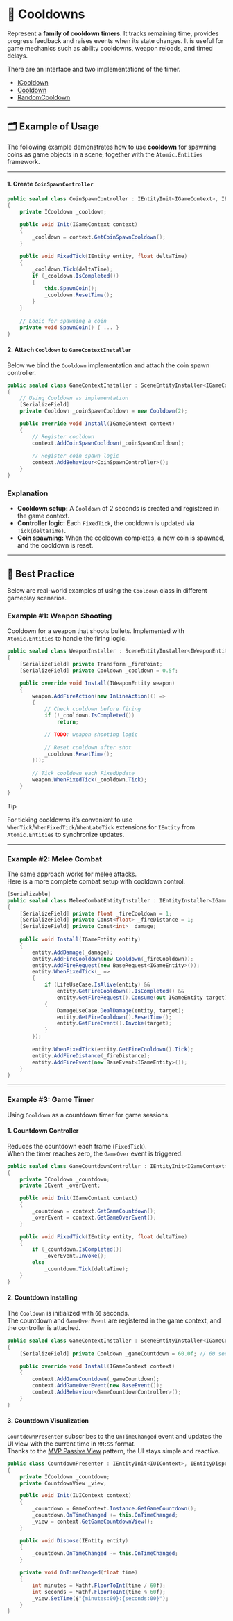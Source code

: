 # 🧩 Cooldowns

Represent a **family of cooldown timers**. It tracks remaining time, provides progress feedback and raises events
when its state changes. It is useful for game mechanics such as ability cooldowns, weapon reloads, and timed delays.

There are an interface and two implementations of the timer.

- [ICooldown](ICooldown.md)
- [Cooldown](Cooldown.md)
- [RandomCooldown](RandomCooldown.md)

---

## 🗂 Example of Usage

The following example demonstrates how to use **cooldown** for spawning coins as game objects in a scene, together with
the `Atomic.Entities` framework.

---

#### 1. Create `CoinSpawnController`

```csharp
public sealed class CoinSpawnController : IEntityInit<IGameContext>, IEntityFixedTick
{
    private ICooldown _cooldown;

    public void Init(IGameContext context)
    {
        _cooldown = context.GetCoinSpawnCooldown();
    }

    public void FixedTick(IEntity entity, float deltaTime)
    {
        _cooldown.Tick(deltaTime);
        if (_cooldown.IsCompleted())
        {
            this.SpawnCoin();
            _cooldown.ResetTime();
        }
    }
    
    // Logic for spawning a coin
    private void SpawnCoin() { ... }
}
```

#### 2. Attach `Cooldown` to `GameContextInstaller`

Below we bind the `Cooldown` implementation and attach the coin spawn controller.

```csharp
public sealed class GameContextInstaller : SceneEntityInstaller<IGameContext>
{
    // Using Cooldown as implementation
    [SerializeField] 
    private Cooldown _coinSpawnCooldown = new Cooldown(2);

    public override void Install(IGameContext context)
    {
        // Register cooldown
        context.AddCoinSpawnCooldown(_coinSpawnCooldown);
        
        // Register coin spawn logic
        context.AddBehaviour<CoinSpawnController>();
    }
}
```

### Explanation

- **Cooldown setup:** A `Cooldown` of 2 seconds is created and registered in the game context.
- **Controller logic:** Each `FixedTick`, the cooldown is updated via `Tick(deltaTime)`.
- **Coin spawning:** When the cooldown completes, a new coin is spawned, and the cooldown is reset.

---

## 📌 Best Practice

Below are real-world examples of using the `Cooldown` class in different gameplay scenarios.

### Example #1: Weapon Shooting

Cooldown for a weapon that shoots bullets. Implemented with `Atomic.Entities` to handle the firing logic.

```csharp
public sealed class WeaponInstaller : SceneEntityInstaller<IWeaponEntity>
{
    [SerializeField] private Transform _firePoint;
    [SerializeField] private Cooldown _cooldown = 0.5f;

    public override void Install(IWeaponEntity weapon)
    {
        weapon.AddFireAction(new InlineAction(() =>
        {
            // Check cooldown before firing
            if (!_cooldown.IsCompleted())
                return;

            // TODO: weapon shooting logic
            
            // Reset cooldown after shot
            _cooldown.ResetTime();
        }));
        
        // Tick cooldown each FixedUpdate
        weapon.WhenFixedTick(_cooldown.Tick);
    }
}
```

> [!TIP]  
> For ticking cooldowns it’s convenient to use `WhenTick`/`WhenFixedTick`/`WhenLateTick` extensions for `IEntity` from
`Atomic.Entities` to synchronize updates.

---

### Example #2: Melee Combat

The same approach works for melee attacks.  
Here is a more complete combat setup with cooldown control.

```csharp
[Serializable]
public sealed class MeleeCombatEntityInstaller : IEntityInstaller<IGameEntity>
{
    [SerializeField] private float _fireCooldown = 1;
    [SerializeField] private Const<float> _fireDistance = 1;
    [SerializeField] private Const<int> _damage;
    
    public void Install(IGameEntity entity)
    {
        entity.AddDamage(_damage);
        entity.AddFireCooldown(new Cooldown(_fireCooldown));
        entity.AddFireRequest(new BaseRequest<IGameEntity>());
        entity.WhenFixedTick(_ =>
        {
            if (LifeUseCase.IsAlive(entity) &&
                entity.GetFireCooldown().IsCompleted() &&
                entity.GetFireRequest().Consume(out IGameEntity target))
            {
                DamageUseCase.DealDamage(entity, target);
                entity.GetFireCooldown().ResetTime();
                entity.GetFireEvent().Invoke(target);
            }
        });
        
        entity.WhenFixedTick(entity.GetFireCooldown().Tick);
        entity.AddFireDistance(_fireDistance);
        entity.AddFireEvent(new BaseEvent<IGameEntity>());
    }
}
```

---

### Example #3: Game Timer

Using `Cooldown` as a countdown timer for game sessions.

#### 1. Countdown Controller

Reduces the countdown each frame (`FixedTick`).  
When the timer reaches zero, the `GameOver` event is triggered.

```csharp
public sealed class GameCountdownController : IEntityInit<IGameContext>, IEntityFixedTick
{
    private ICooldown _countdown;
    private IEvent _overEvent;

    public void Init(IGameContext context)
    {
        _countdown = context.GetGameCountdown();
        _overEvent = context.GetGameOverEvent();
    }

    public void FixedTick(IEntity entity, float deltaTime)
    {
        if (_countdown.IsCompleted())
            _overEvent.Invoke();
        else
            _countdown.Tick(deltaTime);
    }
}
```

#### 2. Countdown Installing

The `Cooldown` is initialized with `60` seconds.  
The countdown and `GameOverEvent` are registered in the game context, and the controller is attached.

```csharp
public sealed class GameContextInstaller : SceneEntityInstaller<IGameContext>
{
    [SerializeField] private Cooldown _gameCountdown = 60.0f; // 60 seconds game session

    public override void Install(IGameContext context)
    {
        context.AddGameCountdown(_gameCountdown);
        context.AddGameOverEvent(new BaseEvent());
        context.AddBehaviour<GameCountdownController>();
    }
}
```

#### 3. Countdown Visualization

`CountdownPresenter` subscribes to the `OnTimeChanged` event and updates the UI view with the current time in `MM:SS`
format.  
Thanks to the [MVP Passive View](https://martinfowler.com/eaaDev/PassiveScreen.html) pattern, the UI stays simple and
reactive.

```csharp
public class CountdownPresenter : IEntityInit<IUIContext>, IEntityDispose
{
    private ICooldown _countdown;
    private CountdownView _view;

    public void Init(IUIContext context)
    {
        _countdown = GameContext.Instance.GetGameCountdown();
        _countdown.OnTimeChanged += this.OnTimeChanged;
        _view = context.GetGameCountdownView();
    }

    public void Dispose(IEntity entity)
    {
        _countdown.OnTimeChanged -= this.OnTimeChanged;
    }

    private void OnTimeChanged(float time)
    {
        int minutes = Mathf.FloorToInt(time / 60f);
        int seconds = Mathf.FloorToInt(time % 60f);
        _view.SetTime($"{minutes:00}:{seconds:00}");
    }
}
```